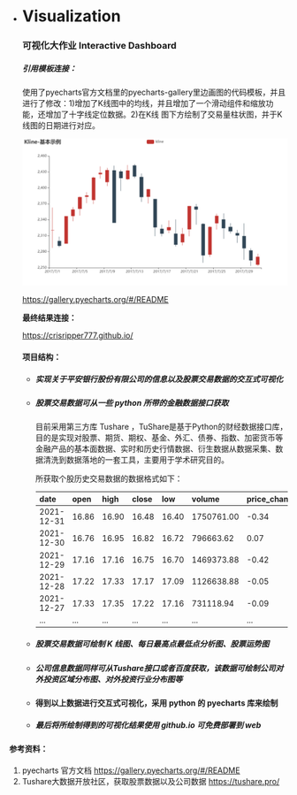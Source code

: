 - # Visualization

  ### 可视化大作业 Interactive Dashboard

  ##### 引用模板连接：

  使用了pyecharts官方文档里的pyecharts-gallery里边画图的代码模板，并且进行了修改：1)增加了K线图中的均线，并且增加了一个滑动组件和缩放功能，还增加了十字线定位数据。2)在K线   图下方绘制了交易量柱状图，并于K线图的日期进行对应。

  ![img](image/示例.png)

  https://gallery.pyecharts.org/#/README

  **最终结果连接：**

  https://crisripper777.github.io/

  #### 项目结构：

  - ##### 实现关于平安银行股份有限公司的信息以及股票交易数据的交互式可视化

  - ##### 股票交易数据可从一些 python 所带的金融数据接口获取

    目前采用第三方库 Tushare ，TuShare是基于Python的财经数据接口库，目的是实现对股票、期货、期权、基金、外汇、债券、指数、加密货币等金融产品的基本面数据、实时和历史行情数据、衍生数据从数据采集、数据清洗到数据落地的一套工具，主要用于学术研究目的。

    所获取个股历史交易数据的数据格式如下：

    | **date**   | **open** | **high** | **close** | **low** | **volume** | **price_change** | **p_change** | **ma5** | **ma10** | **ma20** | **v_ma5**  | **v_ma10** | **v_ma20** | **turnover** |
    | ---------- | -------- | -------- | --------- | ------- | ---------- | ---------------- | ------------ | ------- | -------- | -------- | ---------- | ---------- | ---------- | ------------ |
    | 2021-12-31 | 16.86    | 16.90    | 16.48     | 16.40   | 1750761.00 | -0.34            | -2.02        | 16.888  | 17.157   | 17.619   | 1174911.26 | 1003948.07 | 1159757.44 | 0.90         |
    | 2021-12-30 | 16.76    | 16.95    | 16.82     | 16.72   | 796663.62  | 0.07             | 0.42         | 17.054  | 17.266   | 17.677   | 922409.36  | 889108.94  | 1107599.38 | 0.41         |
    | 2021-12-29 | 17.16    | 17.16    | 16.75     | 16.70   | 1469373.88 | -0.42            | -2.45        | 17.154  | 17.356   | 17.716   | 974991.81  | 891390.52  | 1117506.11 | 0.76         |
    | 2021-12-28 | 17.22    | 17.33    | 17.17     | 17.09   | 1126638.88 | -0.05            | -0.29        | 17.282  | 17.436   | 17.760   | 876502.58  | 873915.89  | 1079383.68 | 0.58         |
    | 2021-12-27 | 17.33    | 17.35    | 17.22     | 17.16   | 731118.94  | -0.09            | -0.52        | 17.366  | 17.477   | 17.774   | 829921.62  | 954972.90  | 1059732.54 | 0.38         |
    | ...        | ...      | ...      | ...       | ...     | ...        | ...              | ...          | ...     |          |          |            |            |            |              |

  - ##### 股票交易数据可绘制 K 线图、每日最高点最低点分析图、股票运势图

  - ##### 公司信息数据同样可从Tushare接口或者百度获取，该数据可绘制公司对外投资区域分布图、对外投资行业分布图等

  - **得到以上数据进行交互式可视化，采用 python 的 pyecharts 库来绘制**

  - ##### 最后将所绘制得到的可视化结果使用 github.io 可免费部署到 web 

#### 参考资料：

1) pyecharts 官方文档 https://gallery.pyecharts.org/#/README
2) Tushare大数据开放社区，获取股票数据以及公司数据 https://tushare.pro/

 
